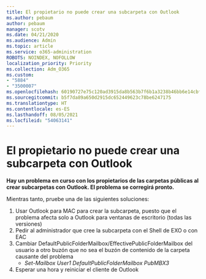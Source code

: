 ```yaml
---
title: El propietario no puede crear una subcarpeta con Outlook
ms.author: pebaum
author: pebaum
manager: scotv
ms.date: 04/21/2020
ms.audience: Admin
ms.topic: article
ms.service: o365-administration
ROBOTS: NOINDEX, NOFOLLOW
localization_priority: Priority
ms.collection: Adm_O365
ms.custom:
- "5884"
- "3500007"
ms.openlocfilehash: 60190727e75c120ad3915da8b563b7f6b1a3238b46bb6e14cbf956365e1a84e0
ms.sourcegitcommit: b5f7da89a650d2915dc652449623c78be6247175
ms.translationtype: HT
ms.contentlocale: es-ES
ms.lasthandoff: 08/05/2021
ms.locfileid: "54063141"
---
```

# <a name="owner-cannot-create-sub-folder-using-outlook"></a>El propietario no puede crear una subcarpeta con Outlook

**Hay un problema en curso con los propietarios de las carpetas públicas al crear subcarpetas con Outlook. El problema se corregirá pronto.**

Mientras tanto, pruebe una de las siguientes soluciones:

1. Usar Outlook para MAC para crear la subcarpeta, puesto que el problema afecta solo a Outlook para ventanas de escritorio (todas las versiones)
2. Pedir al administrador que cree la subcarpeta con el Shell de EXO o con EAC
3. Cambiar DefaultPublicFolderMailbox/EffectivePublicFolderMailbox del usuario a otro buzón que no sea el buzón de contenido de la carpeta causante del problema  
    - *Set-Mailbox User1 DefaultPublicFolderMailbox PubMBX3*
4. Esperar una hora y reiniciar el cliente de Outlook